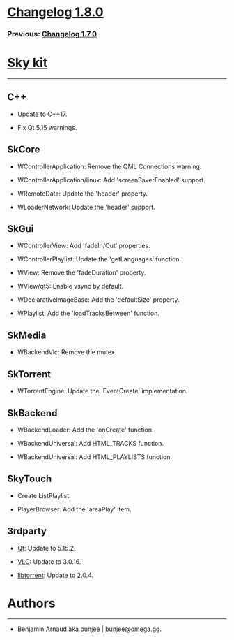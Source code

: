 # [Changelog 1.8.0](http://omega.gg/Sky/changes/1.8.0.html)

### Previous: [Changelog 1.7.0](1.7.0.html)

# [Sky kit](http://omega.gg/Sky)
---

## C++

- Update to C++17.

- Fix Qt 5.15 warnings.


## SkCore

- WControllerApplication: Remove the QML Connections warning.

- WControllerApplication/linux: Add 'screenSaverEnabled' support.

- WRemoteData: Update the 'header' property.

- WLoaderNetwork: Update the 'header' support.


## SkGui

- WControllerView: Add 'fadeIn/Out' properties.

- WControllerPlaylist: Update the 'getLanguages' function.

- WView: Remove the 'fadeDuration' property.

- WView/qt5: Enable vsync by default.

- WDeclarativeImageBase: Add the 'defaultSize' property.

- WPlaylist: Add the 'loadTracksBetween' function.


## SkMedia

- WBackendVlc: Remove the mutex.


## SkTorrent

- WTorrentEngine: Update the 'EventCreate' implementation.


## SkBackend

- WBackendLoader: Add the 'onCreate' function.

- WBackendUniversal: Add HTML_TRACKS function.

- WBackendUniversal: Add HTML_PLAYLISTS function.


## SkyTouch

- Create ListPlaylist.

- PlayerBrowser: Add the 'areaPlay' item.


## 3rdparty

- [Qt](http://download.qt.io/official_releases/qt): Update to 5.15.2.

- [VLC](http://github.com/videolan/vlc): Update to 3.0.16.

- [libtorrent](http://github.com/arvidn/libtorrent): Update to 2.0.4.


# Authors
---

- Benjamin Arnaud aka [bunjee](http://bunjee.me) | <bunjee@omega.gg>.
